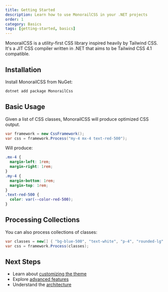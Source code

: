 ```yaml
---
title: Getting Started
description: Learn how to use MonorailCSS in your .NET projects
order: 1
category: Basics
tags: [getting-started, basics]
---
```


MonorailCSS is a utility-first CSS library inspired heavily by Tailwind CSS. It's a JIT CSS compiler written in .NET that aims to be Tailwind CSS 4.1 compatible.

## Installation

Install MonorailCSS from NuGet:

```bash
dotnet add package MonorailCss
```

## Basic Usage

Given a list of CSS classes, MonorailCSS will produce optimized CSS output.

```csharp
var framework = new CssFramework();
var css = framework.Process("my-4 mx-4 text-red-500");
```

Will produce:

```css
.mx-4 {
  margin-left: 1rem;
  margin-right: 1rem;
}
.my-4 {
  margin-bottom: 1rem;
  margin-top: 1rem;
}
.text-red-500 {
  color: var(--color-red-500);
}
```

## Processing Collections

You can also process collections of classes:

```csharp
var classes = new[] { "bg-blue-500", "text-white", "p-4", "rounded-lg" };
var css = framework.Process(classes);
```

## Next Steps

- Learn about [customizing the theme](customization)
- Explore [advanced features](advanced-features)
- Understand the [architecture](architecture)
